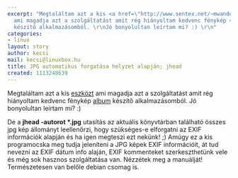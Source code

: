 ```yaml
---
excerpt: "Megtaláltam azt a kis <a href=\"http://www.sentex.net/~mwandel/jhead/\">eszközt</a>
  ami magadja azt a szolgáltatást amit rég hiányoltam kedvenc fénykép <a href=\"http://marginalhacks.com/Hacks/album/\">album</a>
  készítő alkalmazásomból. \r\nJó bonyolultan leírtam mi? :) \r\n"
categories:
- linux
layout: story
author: kecsi
mail: kecsi@linuxbox.hu
title: JPG automatikus forgatása helyzet alapján; jhead
created: 1113248639
---
```

Megtaláltam azt a kis <a href="http://www.sentex.net/~mwandel/jhead/">eszközt</a> ami magadja azt a szolgáltatást amit rég hiányoltam kedvenc fénykép <a href="http://marginalhacks.com/Hacks/album/">album</a> készítő alkalmazásomból. 
Jó bonyolultan leírtam mi? :) 
<!--break-->
De a <strong>jhead -autorot *.jpg</strong> utasítás az aktuális könyvtárban található összes jpg kép állományt leellenőrzi, hogy szükséges-e elforgatni az EXIF információk alapján és ha igen megteszi ezt nekünk! ;)
Amúgy ez a kis programocska meg tudja jeleníteni a JPG képek EXIF információit, át tud nevezni az EXIF dátum info alaján,  EXIF kommenteket szerkeszthetünk vele és még sok hasznos szolgáltatása van. Nézzétek meg a manuálját! 
Természetesen van belőle debian csomag is.
